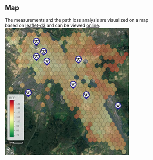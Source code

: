 ## Map
The measurements and the path loss analysis are visualized on a map based on [leaflet-d3](https://github.com/Asymmetrik/leaflet-d3) and can be viewed [online](https://mclab-hbrs.github.io/lora-bonn/html/hexbinmap.html).
<img src="../hexbin-map.jpg" width="400px">